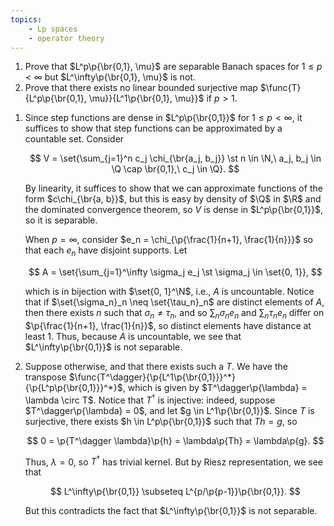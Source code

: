 ```yaml
---
topics:
    - Lp spaces
    - operator theory
---
```


<problem>

1. Prove that $L^p\p{\br{0,1}, \mu}$ are separable Banach spaces for $1 \leq p < \infty$ but $L^\infty\p{\br{0,1}, \mu}$ is not.
2. Prove that there exists no linear bounded surjective map $\func{T}{L^p\p{\br{0,1}, \mu}}{L^1\p{\br{0,1}, \mu}}$ if $p > 1$.

</problem>

<solution>

1. Since step functions are dense in $L^p\p{\br{0,1}}$ for $1 \leq p < \infty$, it suffices to show that step functions can be approximated by a countable set. Consider

    $$
    V = \set{\sum_{j=1}^n c_j \chi_{\br{a_j, b_j}} \st n \in \N,\ a_j, b_j \in \Q \cap \br{0,1},\ c_j \in \Q}.
    $$

    By linearity, it suffices to show that we can approximate functions of the form $c\chi_{\br{a, b}}$, but this is easy by density of $\Q$ in $\R$ and the dominated convergence theorem, so $V$ is dense in $L^p\p{\br{0,1}}$, so it is separable.

    When $p = \infty$, consider $e_n = \chi_{\p{\frac{1}{n+1}, \frac{1}{n}}}$ so that each $e_n$ have disjoint supports. Let

    $$
    A = \set{\sum_{j=1}^\infty \sigma_j e_j \st \sigma_j \in \set{0, 1}},
    $$

    which is in bijection with $\set{0, 1}^\N$, i.e., $A$ is uncountable. Notice that if $\set{\sigma_n}_n \neq \set{\tau_n}_n$ are distinct elements of $A$, then there exists $n$ such that $\sigma_n \neq \tau_n$, and so $\sum_n \sigma_n e_n$ and $\sum_n \tau_n e_n$ differ on $\p{\frac{1}{n+1}, \frac{1}{n}}$, so distinct elements have distance at least $1$. Thus, because $A$ is uncountable, we see that $L^\infty\p{\br{0,1}}$ is not separable.

2. Suppose otherwise, and that there exists such a $T$. We have the transpose $\func{T^\dagger}{\p{L^1\p{\br{0,1}}}^*}{\p{L^p\p{\br{0,1}}}^*}$, which is given by $T^\dagger\p{\lambda} = \lambda \circ T$. Notice that $T^\dagger$ is injective: indeed, suppose $T^\dagger\p{\lambda} = 0$, and let $g \in L^1\p{\br{0,1}}$. Since $T$ is surjective, there exists $h \in L^p\p{\br{0,1}}$ such that $Th = g$, so

    $$
    0
        = \p{T^\dagger \lambda}\p{h}
        = \lambda\p{Th}
        = \lambda\p{g}.
    $$

    Thus, $\lambda = 0$, so $T^\dagger$ has trivial kernel. But by Riesz representation, we see that

    $$
    L^\infty\p{\br{0,1}}
        \subseteq L^{p/\p{p-1}}\p{\br{0,1}}.
    $$

    But this contradicts the fact that $L^\infty\p{\br{0,1}}$ is not separable.

</solution>
